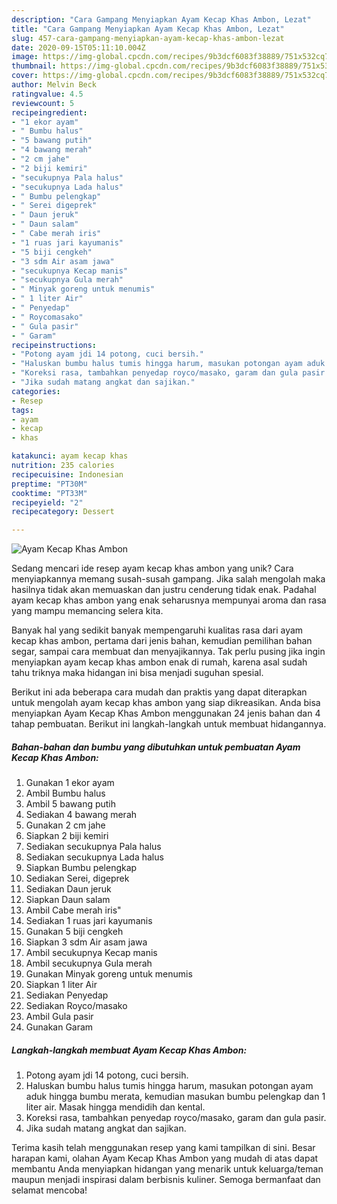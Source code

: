 ```yaml
---
description: "Cara Gampang Menyiapkan Ayam Kecap Khas Ambon, Lezat"
title: "Cara Gampang Menyiapkan Ayam Kecap Khas Ambon, Lezat"
slug: 457-cara-gampang-menyiapkan-ayam-kecap-khas-ambon-lezat
date: 2020-09-15T05:11:10.004Z
image: https://img-global.cpcdn.com/recipes/9b3dcf6083f38889/751x532cq70/ayam-kecap-khas-ambon-foto-resep-utama.jpg
thumbnail: https://img-global.cpcdn.com/recipes/9b3dcf6083f38889/751x532cq70/ayam-kecap-khas-ambon-foto-resep-utama.jpg
cover: https://img-global.cpcdn.com/recipes/9b3dcf6083f38889/751x532cq70/ayam-kecap-khas-ambon-foto-resep-utama.jpg
author: Melvin Beck
ratingvalue: 4.5
reviewcount: 5
recipeingredient:
- "1 ekor ayam"
- " Bumbu halus"
- "5 bawang putih"
- "4 bawang merah"
- "2 cm jahe"
- "2 biji kemiri"
- "secukupnya Pala halus"
- "secukupnya Lada halus"
- " Bumbu pelengkap"
- " Serei digeprek"
- " Daun jeruk"
- " Daun salam"
- " Cabe merah iris"
- "1 ruas jari kayumanis"
- "5 biji cengkeh"
- "3 sdm Air asam jawa"
- "secukupnya Kecap manis"
- "secukupnya Gula merah"
- " Minyak goreng untuk menumis"
- " 1 liter Air"
- " Penyedap"
- " Roycomasako"
- " Gula pasir"
- " Garam"
recipeinstructions:
- "Potong ayam jdi 14 potong, cuci bersih."
- "Haluskan bumbu halus tumis hingga harum, masukan potongan ayam aduk hingga bumbu merata, kemudian masukan bumbu pelengkap dan 1 liter air. Masak hingga mendidih dan kental."
- "Koreksi rasa, tambahkan penyedap royco/masako, garam dan gula pasir."
- "Jika sudah matang angkat dan sajikan."
categories:
- Resep
tags:
- ayam
- kecap
- khas

katakunci: ayam kecap khas 
nutrition: 235 calories
recipecuisine: Indonesian
preptime: "PT30M"
cooktime: "PT33M"
recipeyield: "2"
recipecategory: Dessert

---
```



![Ayam Kecap Khas Ambon](https://img-global.cpcdn.com/recipes/9b3dcf6083f38889/751x532cq70/ayam-kecap-khas-ambon-foto-resep-utama.jpg)

Sedang mencari ide resep ayam kecap khas ambon yang unik? Cara menyiapkannya memang susah-susah gampang. Jika salah mengolah maka hasilnya tidak akan memuaskan dan justru cenderung tidak enak. Padahal ayam kecap khas ambon yang enak seharusnya mempunyai aroma dan rasa yang mampu memancing selera kita.

Banyak hal yang sedikit banyak mempengaruhi kualitas rasa dari ayam kecap khas ambon, pertama dari jenis bahan, kemudian pemilihan bahan segar, sampai cara membuat dan menyajikannya. Tak perlu pusing jika ingin menyiapkan ayam kecap khas ambon enak di rumah, karena asal sudah tahu triknya maka hidangan ini bisa menjadi suguhan spesial.




Berikut ini ada beberapa cara mudah dan praktis yang dapat diterapkan untuk mengolah ayam kecap khas ambon yang siap dikreasikan. Anda bisa menyiapkan Ayam Kecap Khas Ambon menggunakan 24 jenis bahan dan 4 tahap pembuatan. Berikut ini langkah-langkah untuk membuat hidangannya.

<!--inarticleads1-->

##### Bahan-bahan dan bumbu yang dibutuhkan untuk pembuatan Ayam Kecap Khas Ambon:

1. Gunakan 1 ekor ayam
1. Ambil  Bumbu halus
1. Ambil 5 bawang putih
1. Sediakan 4 bawang merah
1. Gunakan 2 cm jahe
1. Siapkan 2 biji kemiri
1. Sediakan secukupnya Pala halus
1. Sediakan secukupnya Lada halus
1. Siapkan  Bumbu pelengkap
1. Sediakan  Serei, digeprek
1. Sediakan  Daun jeruk
1. Siapkan  Daun salam
1. Ambil  Cabe merah iris&#34;
1. Sediakan 1 ruas jari kayumanis
1. Gunakan 5 biji cengkeh
1. Siapkan 3 sdm Air asam jawa
1. Ambil secukupnya Kecap manis
1. Ambil secukupnya Gula merah
1. Gunakan  Minyak goreng untuk menumis
1. Siapkan  1 liter Air
1. Sediakan  Penyedap
1. Sediakan  Royco/masako
1. Ambil  Gula pasir
1. Gunakan  Garam




<!--inarticleads2-->

##### Langkah-langkah membuat Ayam Kecap Khas Ambon:

1. Potong ayam jdi 14 potong, cuci bersih.
1. Haluskan bumbu halus tumis hingga harum, masukan potongan ayam aduk hingga bumbu merata, kemudian masukan bumbu pelengkap dan 1 liter air. Masak hingga mendidih dan kental.
1. Koreksi rasa, tambahkan penyedap royco/masako, garam dan gula pasir.
1. Jika sudah matang angkat dan sajikan.




Terima kasih telah menggunakan resep yang kami tampilkan di sini. Besar harapan kami, olahan Ayam Kecap Khas Ambon yang mudah di atas dapat membantu Anda menyiapkan hidangan yang menarik untuk keluarga/teman maupun menjadi inspirasi dalam berbisnis kuliner. Semoga bermanfaat dan selamat mencoba!

